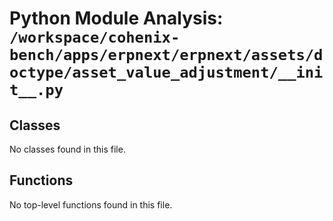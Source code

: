 # Python Module Analysis: `/workspace/cohenix-bench/apps/erpnext/erpnext/assets/doctype/asset_value_adjustment/__init__.py`

## Classes

No classes found in this file.


## Functions

No top-level functions found in this file.
